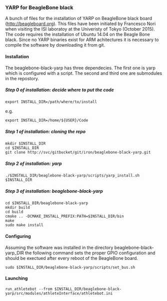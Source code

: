 ### YARP for BeagleBone black

A bunch of files for the installation of YARP on BeagleBone black board (http://beagleboard.org). This files have been initiated by Francesco Nori when visiting the ISI laboratoy at the Univeristy of Tokyo (October 2015). The code requires the installation of Ubuntu 14.04 on the Beagle Bone black. Since no YARP binaries exist for ARM achitectures it is necessary to compile the software by downloading it from git. 

#### Installation

The beaglebone-black-yarp has three dependecies. The first one is yarp which is configured with a script. The second and third one are submodules in the repostory.

##### Step 0 of installation: decide where to put the code
```
export INSTALL_DIR=/path/where/to/install
```
e.g.

```
export INSTALL_DIR=/home/${USER}/Code
```

##### Step 1 of installation: cloning the repo
```
mkdir $INSTALL_DIR
cd $INSTALL_DIR
git clone http://svc/gitbucket/git/iron/beaglebone-black-yarp.git 
```

##### Step 2 of installation: yarp
```
./$INSTALL_DIR/beaglebone-black-yarp/scripts/yarp_install.sh $INSTALL_DIR
```

##### Step 3 of installation: beaglebone-black-yarp
```
cd $INSTALL_DIR/beaglebone-black-yarp
mkdir build
cd build
cmake .. -DCMAKE_INSTALL_PREFIX:PATH=$INSTALL_DIR/bin
make
sudo make install
```

#### Configuring
Assuming the software was installed in the directory beaglebone-black-yarp_DIR the following command sets the proper GPIO configuration and should be exectued after every reboot of the BeagleBone board.

```
sudo $INSTALL_DIR/beaglebone-black-yarp/scripts/set_bus.sh
```

#### Launching

```
run_athletebot --from $INSTALL_DIR/beaglebone-black-yarp/src/modules/athleteInterface/athletebot.ini
```
